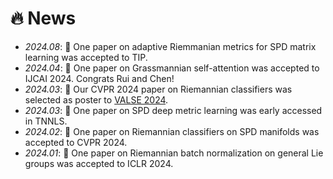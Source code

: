 # 🔥 News
- *2024.08*: 🎉 One paper on adaptive Riemmanian metrics for SPD matrix learning was accepted to TIP.
- *2024.04*: 🎉 One paper on Grassmannian self-attention was accepted to IJCAI 2024. Congrats Rui and Chen!
- *2024.03*: 🎉 Our CVPR 2024 paper on Riemannian classifiers was selected as poster to [VALSE 2024](http://valser.org/2024/#/poster).
- *2024.03*: 🎉 One paper on SPD deep metric learning was early accessed in TNNLS.
- *2024.02*: 🎉 One paper on Riemannian classifiers on SPD manifolds was accepted to CVPR 2024.
- *2024.01*: 🎉 One paper on Riemannian batch normalization on general Lie groups was accepted to ICLR 2024.


<!-- - *2024.01*: 🔥 We release [AudioGPT](https://github.com/AIGC-Audio/AudioGPT) (⭐️6k+) -->